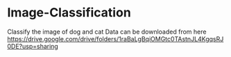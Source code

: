 # Image-Classification
Classify the image of dog and cat
Data can be downloaded from here
https://drive.google.com/drive/folders/1raBaLgBqiOMGtc0TAstnJL4KgqsRJ0DE?usp=sharing
